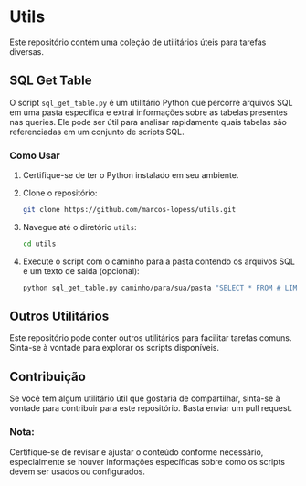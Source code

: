 # Utils

Este repositório contém uma coleção de utilitários úteis para tarefas diversas.

## SQL Get Table

O script `sql_get_table.py` é um utilitário Python que percorre arquivos SQL em uma pasta específica e extrai informações sobre as tabelas presentes nas queries. Ele pode ser útil para analisar rapidamente quais tabelas são referenciadas em um conjunto de scripts SQL.

### Como Usar

1. Certifique-se de ter o Python instalado em seu ambiente.

2. Clone o repositório:

   ```bash
   git clone https://github.com/marcos-lopess/utils.git

3. Navegue até o diretório `utils`:
    ```bash
   cd utils

4. Execute o script com o caminho para a pasta contendo os arquivos SQL e um texto de saida (opcional):
    ```bash
    python sql_get_table.py caminho/para/sua/pasta "SELECT * FROM # LIMIT 10;"


## Outros Utilitários
Este repositório pode conter outros utilitários para facilitar tarefas comuns. Sinta-se à vontade para explorar os scripts disponíveis.

## Contribuição
Se você tem algum utilitário útil que gostaria de compartilhar, sinta-se à vontade para contribuir para este repositório. Basta enviar um pull request.

### Nota: 
Certifique-se de revisar e ajustar o conteúdo conforme necessário, especialmente se houver informações específicas sobre como os scripts devem ser usados ou configurados.
